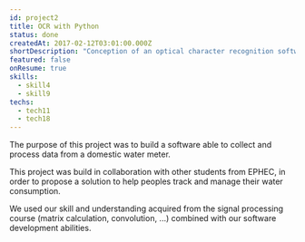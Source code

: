 ```yaml
---
id: project2
title: OCR with Python
status: done
createdAt: 2017-02-12T03:01:00.000Z
shortDescription: "Conception of an optical character recognition software built in python"
featured: false
onResume: true
skills:
  - skill4  
  - skill9
techs:
  - tech11
  - tech18
---
```

The purpose of this project was to build a software able to collect and process data from a domestic water meter.

This project was build in collaboration with other students from EPHEC, in order to propose a solution to help peoples track and manage their water consumption.

We used our skill and understanding acquired from the signal processing course (matrix calculation, convolution, ...) combined with our software development abilities.